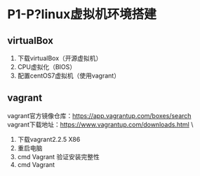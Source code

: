 # P1-P?linux虚拟机环境搭建

## virtualBox
1. 下载virtualBox（开源虚拟机）
2. CPU虚拟化（BIOS）
3. 配置centOS7虚拟机（使用vagrant）
## vagrant
vagrant官方镜像仓库：https://app.vagrantup.com/boxes/search \
vagrant下载地址：https://www.vagrantup.com/downloads.html \

1. 下载vagrant2.2.5 X86
2. 重启电脑
3. cmd Vagrant 验证安装完整性
4. cmd Vagrant


